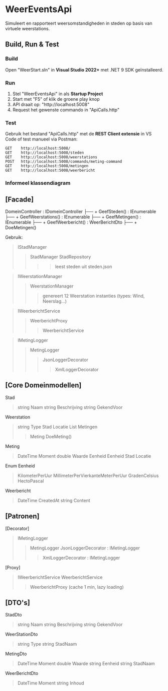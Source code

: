 # WeerEventsApi

Simuleert en rapporteert weersomstandigheden in steden op basis van virtuele weerstations.


## Build, Run & Test

### Build
Open "WeerStart.sln" in **Visual Studio 2022+** met .NET 9 SDK geïnstalleerd.

### Run
1. Stel "WeerEventsApi" in als **Startup Project**
2. Start met "F5" of klik de groene play knop
3. API draait op: "http://localhost:5008"
4. Request het gewenste commando in "ApiCalls.http"

### Test
Gebruik het bestand "ApiCalls.http" met de **REST Client extensie** in VS Code of test manueel via Postman:

```http
GET    http://localhost:5008/
GET    http://localhost:5008/steden
GET    http://localhost:5008/weerstations
POST   http://localhost:5008/commands/meting-command
GET    http://localhost:5008/metingen
GET    http://localhost:5008/weerbericht
```

### Informeel klassendiagram

[Facade]
------------------------------------
DomeinController : IDomeinController
├── + GeefSteden() : IEnumerable<StadDto>
├── + GeefWeerstations() : IEnumerable<WeerStationDto>
├── + GeefMetingen() : IEnumerable<MetingDto>
├── + GeefWeerbericht() : WeerBerichtDto
├── + DoeMetingen()

Gebruik:
> IStadManager
>>StadManager
>>StadRepository
>>>>leest steden uit steden.json

>IWeerstationManager
>>WeerstationManager
>>>genereert 12 Weerstation instanties (types: Wind, Neerslag...)

>IWeerberichtService
>>WeerberichtProxy
>>>WeerberichtService

>IMetingLogger
>>MetingLogger
>>>JsonLoggerDecorator
>>>>XmlLoggerDecorator


[Core Domeinmodellen]
------------------------------------
Stad
>string Naam
>string Beschrijving
>string GekendVoor

Weerstation
>string Type
>Stad Locatie
>List<Meting> Metingen
>>Meting DoeMeting()

Meting
>DateTime Moment
>double Waarde
>Eenheid Eenheid
>Stad Locatie

Enum Eenheid
>KilometerPerUur
>MillimeterPerVierkanteMeterPerUur
>GradenCelsius
>HectoPascal

Weerbericht
>DateTime CreatedAt
>string Content


[Patronen]
------------------------------------

[Decorator]
>IMetingLogger
>>MetingLogger
>>JsonLoggerDecorator : IMetingLogger
>>>XmlLoggerDecorator : IMetingLogger

[Proxy]
>IWeerberichtService
>WeerberichtService
>>WeerberichtProxy (cache 1 min, lazy loading)


[DTO's]
------------------------------------
StadDto
>string Naam
>string Beschrijving
>string GekendVoor

WeerStationDto
>string Type
>string StadNaam

MetingDto
>DateTime Moment
>double Waarde
>string Eenheid
>string StadNaam

WeerBerichtDto
>DateTime Moment
>string Inhoud

